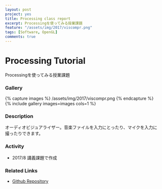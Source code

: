 ```yaml
---
layout: post
project: yes
title: Processing class report
excerpt: Processingを使ってみる授業課題
feature: "/assets/img/2017/viscompr.png"
tags: [Software, OpenGL]
comments: true
---
```

# Processing Tutorial

Processingを使ってみる授業課題

### Gallery


{% capture images %}
  /assets/img/2017/viscompr.png
{% endcapture %}
{% include gallery images=images cols=1 %}

### Description

オーディオビジュアライザー。音楽ファイルを入力にとったり、マイクを入力に撮ったりできます。

### Activity

* 2017/8 講義課題で作成

### Related Links
 
* [Github Repository](https://github.com/skishida/3D-audio-visualizer)